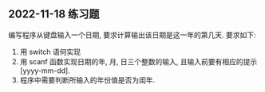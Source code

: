 ## 2022-11-18 练习题

编写程序从键盘输入一个日期, 要求计算输出该日期是这一年的第几天. 要求如下:
1. 用 switch 语何实现
2. 用 scanf 函数实现日期的年, 月, 日三个整数的输入, 且输入前要有相应的提示 [yyyy-mm-dd].
3. 程序中需要判断所输入的年份值是否为闺年.